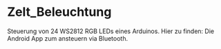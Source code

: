 # Zelt_Beleuchtung

Steuerung von 24 WS2812 RGB LEDs eines Arduinos. Hier zu finden: Die Android App zum ansteuern via Bluetooth.
